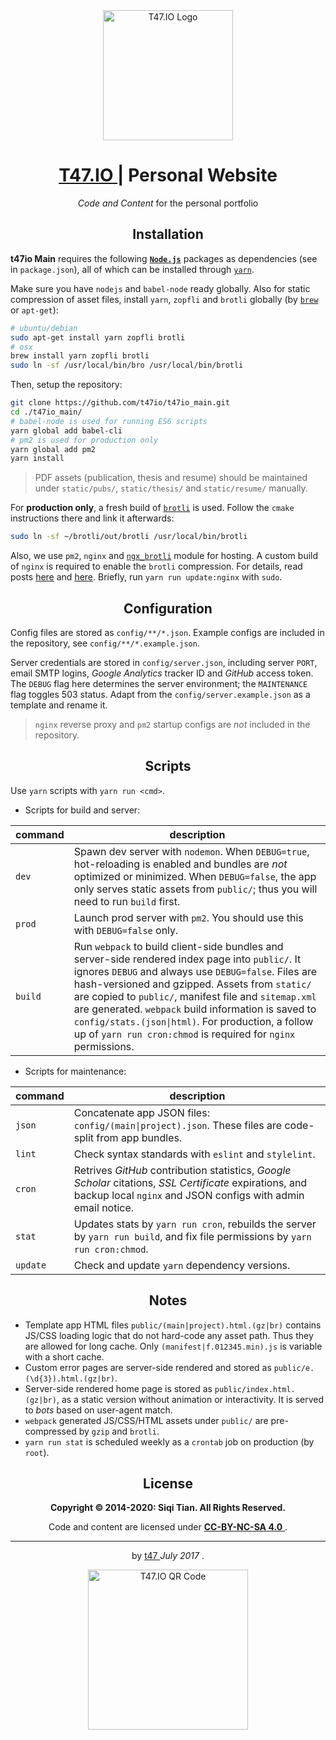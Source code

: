 <div align="center">
  <img src="https://t47.io/t47_logo.png" alt="T47.IO Logo" width="208" />
  <h1>
    <a href="https://t47.io/" taregt="_blank">
      T47.IO
    </a>
    | Personal Website
  </h1>
  <p>
    <i>Code and Content</i>
    for the personal portfolio
  </p>
</div>


<h2 align="center">Installation</h2>

**t47io Main** requires the following [**`Node.js`**](https://nodejs.org/) packages as dependencies (see in `package.json`), all of which can be installed through [`yarn`](https://yarnpkg.com/).

Make sure you have `nodejs` and `babel-node` ready globally. Also for static compression of asset files, install `yarn`, `zopfli` and `brotli` globally (by [`brew`](https://brew.sh/) or `apt-get`):

```sh
# ubuntu/debian
sudo apt-get install yarn zopfli brotli
# osx
brew install yarn zopfli brotli
sudo ln -sf /usr/local/bin/bro /usr/local/bin/brotli
```

Then, setup the repository:

```sh
git clone https://github.com/t47io/t47io_main.git
cd ./t47io_main/
# babel-node is used for running ES6 scripts
yarn global add babel-cli
# pm2 is used for production only
yarn global add pm2
yarn install
```

> PDF assets (publication, thesis and resume) should be maintained under `static/pubs/`, `static/thesis/` and `static/resume/` manually.

For **production only**, a fresh build  of [`brotli`](https://github.com/google/brotli) is used. Follow the `cmake` instructions there and link it afterwards:

```sh
sudo ln -sf ~/brotli/out/brotli /usr/local/bin/brotli
```

Also, we use `pm2`, `nginx` and [`ngx_brotli`](https://github.com/google/ngx_brotli) module for hosting. A custom build of `nginx` is required to enable the `brotli` compression. For details, read posts [here](https://www.enovate.co.uk/blog/2017/02/28/how-to-brotli-compression-with-nginx) and [here](https://afasterweb.com/2016/03/15/serving-up-brotli-with-nginx-and-jekyll/). Briefly, run `yarn run update:nginx` with `sudo`.


<h2 align="center">Configuration</h2>

Config files are stored as `config/**/*.json`. Example configs are included in the repository, see `config/**/*.example.json`.

Server credentials are stored in `config/server.json`, including server `PORT`, email SMTP logins, _Google Analytics_ tracker ID and _GitHub_ access token. The `DEBUG` flag here determines the server environment; the `MAINTENANCE` flag toggles 503 status. Adapt from the `config/server.example.json` as a template and rename it.

> `nginx` reverse proxy and `pm2` startup configs are _not_ included in the repository.


<h2 align="center">Scripts</h2>

Use `yarn` scripts with `yarn run <cmd>`.

- Scripts for build and server:

| command | description |
| --- | --- |
| `dev` | Spawn dev server with `nodemon`. When `DEBUG=true`, hot-reloading is enabled and bundles are _not_ optimized or minimized. When `DEBUG=false`, the app only serves static assets from `public/`; thus you will need to run `build` first. |
| `prod` | Launch prod server with `pm2`. You should use this with `DEBUG=false` only. |
| `build` | Run `webpack` to build client-side bundles and server-side rendered index page into `public/`. It ignores `DEBUG` and always use `DEBUG=false`. Files are hash-versioned and gzipped. Assets from `static/` are copied to `public/`, manifest file and `sitemap.xml` are generated. `webpack` build information is saved to `config/stats.(json\|html)`. For production, a follow up of `yarn run cron:chmod` is required for `nginx` permissions. |

- Scripts for maintenance:

| command | description |
| --- | --- |
| `json` | Concatenate app JSON files: `config/(main\|project).json`. These files are code-split from app bundles. |
| `lint` | Check syntax standards with `eslint` and `stylelint`. |
| `cron` | Retrives _GitHub_ contribution statistics, _Google Scholar_ citations, _SSL Certificate_ expirations, and backup local `nginx` and JSON configs with admin email notice. |
| `stat` | Updates stats by `yarn run cron`, rebuilds the server by `yarn run build`, and fix file permissions by `yarn run cron:chmod`. |
| `update` | Check and update `yarn` dependency versions. |


<h2 align="center">Notes</h2>

- Template app HTML files `public/(main|project).html.(gz|br)` contains JS/CSS loading logic that do not hard-code any asset path. Thus they are allowed for long cache. Only `(manifest|f.012345.min).js` is variable with a short cache.
- Custom error pages are server-side rendered and stored as `public/e.(\d{3}).html.(gz|br)`.
- Server-side rendered home page is stored as `public/index.html.(gz|br)`, as a static version without animation or interactivity. It is served to _bots_ based on user-agent match.
- `webpack` generated JS/CSS/HTML assets under `public/` are pre-compressed by `gzip` and `brotli`.
- `yarn run stat` is scheduled weekly as a `crontab` job on production (by `root`).


<div align="center">
  <h2>License</h2>
  <p><b>Copyright &copy; 2014-2020: Siqi Tian. All Rights Reserved.</b></p>
  <p>
    Code and content are licensed under
    <a href="https://creativecommons.org/licenses/by-nc-sa/4.0/" target="_blank">
      <b>CC-BY-NC-SA 4.0</b>
    </a>
    .
  </p>
  <hr/>
  <p>
    by
    <a href="https://t47.io/" target="_blank">
      t47
    </a>
    <i>July 2017</i>
    .
  </p>
  <img src="https://t47.io/t47_qr_code.png" alt="T47.IO QR Code" width="256" />
</div>

